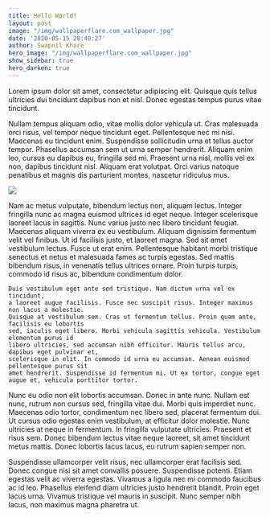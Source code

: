 ```yaml
---
title: Hello World!
layout: post
image: "/img/wallpaperflare.com_wallpaper.jpg"
date: '2020-05-15 20:40:27'
author: Swapnil Khare
hero_image: "/img/wallpaperflare.com_wallpaper.jpg"
show_sidebar: true
hero_darken: true
---
```


Lorem ipsum dolor sit amet, consectetur adipiscing elit. Quisque quis tellus ultricies dui tincidunt dapibus non et nisl. Donec egestas tempus purus vitae tincidunt. 

Nullam tempus aliquam odio, vitae mollis dolor vehicula ut. Cras malesuada orci risus, vel tempor neque tincidunt eget. Pellentesque nec mi nisi. Maecenas eu tincidunt enim. Suspendisse sollicitudin urna et tellus auctor tempor. Phasellus accumsan sem ut urna semper hendrerit. Aliquam enim leo, cursus eu dapibus eu, fringilla sed mi. Praesent urna nisl, mollis vel ex non, dapibus tincidunt nisl. Aliquam erat volutpat. Orci varius natoque penatibus et magnis dis parturient montes, nascetur ridiculus mus.


![](/img/5.jpg)


Nam ac metus vulputate, bibendum lectus non, aliquam lectus. Integer fringilla nunc ac magna euismod ultrices id eget neque. Integer scelerisque laoreet lacus in sagittis. Nunc varius justo nec libero tincidunt feugiat. Maecenas aliquam viverra ex eu vestibulum. Aliquam dignissim fermentum velit vel finibus. Ut id facilisis justo, et laoreet magna. Sed sit amet vestibulum lectus. Fusce ut erat enim. Pellentesque habitant morbi tristique senectus et netus et malesuada fames ac turpis egestas. Sed mattis bibendum risus, in venenatis tellus ultrices ornare. Proin turpis turpis, commodo id risus ac, bibendum condimentum dolor.


```
Duis vestibulum eget ante sed tristique. Nam dictum urna vel ex tincidunt,
a laoreet augue facilisis. Fusce nec suscipit risus. Integer maximus non lacus a molestie. 
Quisque at vestibulum sem. Cras ut fermentum tellus. Proin quam ante, facilisis eu lobortis 
sed, iaculis eget libero. Morbi vehicula sagittis vehicula. Vestibulum elementum purus id 
libero ultricies, sed accumsan nibh efficitur. Mauris tellus arcu, dapibus eget pulvinar et, 
scelerisque in elit. In commodo id urna eu accumsan. Aenean euismod pellentesque purus sit 
amet hendrerit. Suspendisse id fermentum mi. Ut ex tortor, congue eget augue et, vehicula porttitor tortor.
```

Nunc eu odio non elit lobortis accumsan. Donec in ante nunc. Nullam est nunc, rutrum non cursus sed, fringilla vitae dui. Morbi quis imperdiet nunc. Maecenas odio tortor, condimentum nec libero sed, placerat fermentum dui. Ut cursus odio egestas enim vestibulum, at efficitur dolor molestie. Nunc ultricies at neque in fermentum. In fringilla vulputate ultricies. Praesent et risus sem. Donec bibendum lectus vitae neque laoreet, sit amet tincidunt metus mattis. Donec lobortis lacus lacus, eu rutrum sapien semper non.

Suspendisse ullamcorper velit risus, nec ullamcorper erat facilisis sed. Donec congue nisi sit amet convallis posuere. Suspendisse potenti. Etiam egestas velit ac viverra egestas. Vivamus a ligula nec mi commodo faucibus ac id leo. Phasellus eleifend diam ultricies justo hendrerit blandit. Proin eget lacus urna. Vivamus tristique vel mauris in suscipit. Nunc semper nibh lacus, non maximus magna pharetra ut.
